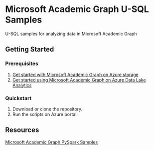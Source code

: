 # Microsoft Academic Graph U-SQL Samples

U-SQL samples for analyzing data in Microsoft Academic Graph

## Getting Started

### Prerequisites

1. [Get started with Microsoft Academic Graph on Azure storage](https://docs.microsoft.com/en-us/academic-services/graph/get-started-setup-provisioning)
2. [Get started using Microsoft Academic Graph on Azure Data Lake Analytics](https://docs.microsoft.com/en-us/academic-services/graph/get-started-setup-azure-data-lake-analytics)


### Quickstart

1. Download or clone the repository.
2. Run the scripts on Azure portal.


## Resources

[Microsoft Academic Graph PySpark Samples](https://github.com/Azure-Samples/microsoft-academic-graph-pyspark-samples)
